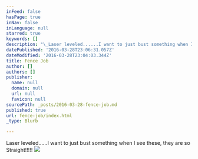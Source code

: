 ```yaml
---
inFeed: false
hasPage: true
inNav: false
inLanguage: null
starred: true
keywords: []
description: "\_Laser leveled......I want to just bust something when I see these, they are so Straight!!!!!"
datePublished: '2016-03-28T23:06:31.057Z'
dateModified: '2016-03-28T23:04:03.344Z'
title: Fence Job
author: []
authors: []
publisher:
  name: null
  domain: null
  url: null
  favicon: null
sourcePath: _posts/2016-03-28-fence-job.md
published: true
url: fence-job/index.html
_type: Blurb

---
```

Laser leveled......I want to just bust something when I see these, they are so Straight!!!!!
![](https://the-grid-user-content.s3-us-west-2.amazonaws.com/3003751f-61b9-4c08-a60d-8d828ee91bf3.jpg)